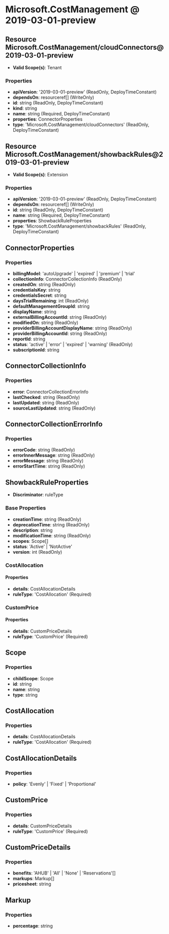 # Microsoft.CostManagement @ 2019-03-01-preview

## Resource Microsoft.CostManagement/cloudConnectors@2019-03-01-preview
* **Valid Scope(s)**: Tenant
### Properties
* **apiVersion**: '2019-03-01-preview' (ReadOnly, DeployTimeConstant)
* **dependsOn**: resourceref[] (WriteOnly)
* **id**: string (ReadOnly, DeployTimeConstant)
* **kind**: string
* **name**: string (Required, DeployTimeConstant)
* **properties**: ConnectorProperties
* **type**: 'Microsoft.CostManagement/cloudConnectors' (ReadOnly, DeployTimeConstant)

## Resource Microsoft.CostManagement/showbackRules@2019-03-01-preview
* **Valid Scope(s)**: Extension
### Properties
* **apiVersion**: '2019-03-01-preview' (ReadOnly, DeployTimeConstant)
* **dependsOn**: resourceref[] (WriteOnly)
* **id**: string (ReadOnly, DeployTimeConstant)
* **name**: string (Required, DeployTimeConstant)
* **properties**: ShowbackRuleProperties
* **type**: 'Microsoft.CostManagement/showbackRules' (ReadOnly, DeployTimeConstant)

## ConnectorProperties
### Properties
* **billingModel**: 'autoUpgrade' | 'expired' | 'premium' | 'trial'
* **collectionInfo**: ConnectorCollectionInfo (ReadOnly)
* **createdOn**: string (ReadOnly)
* **credentialsKey**: string
* **credentialsSecret**: string
* **daysTrialRemaining**: int (ReadOnly)
* **defaultManagementGroupId**: string
* **displayName**: string
* **externalBillingAccountId**: string (ReadOnly)
* **modifiedOn**: string (ReadOnly)
* **providerBillingAccountDisplayName**: string (ReadOnly)
* **providerBillingAccountId**: string (ReadOnly)
* **reportId**: string
* **status**: 'active' | 'error' | 'expired' | 'warning' (ReadOnly)
* **subscriptionId**: string

## ConnectorCollectionInfo
### Properties
* **error**: ConnectorCollectionErrorInfo
* **lastChecked**: string (ReadOnly)
* **lastUpdated**: string (ReadOnly)
* **sourceLastUpdated**: string (ReadOnly)

## ConnectorCollectionErrorInfo
### Properties
* **errorCode**: string (ReadOnly)
* **errorInnerMessage**: string (ReadOnly)
* **errorMessage**: string (ReadOnly)
* **errorStartTime**: string (ReadOnly)

## ShowbackRuleProperties
* **Discriminator**: ruleType
### Base Properties
* **creationTime**: string (ReadOnly)
* **deprecationTime**: string (ReadOnly)
* **description**: string
* **modificationTime**: string (ReadOnly)
* **scopes**: Scope[]
* **status**: 'Active' | 'NotActive'
* **version**: int (ReadOnly)
### CostAllocation
#### Properties
* **details**: CostAllocationDetails
* **ruleType**: 'CostAllocation' (Required)

### CustomPrice
#### Properties
* **details**: CustomPriceDetails
* **ruleType**: 'CustomPrice' (Required)


## Scope
### Properties
* **childScope**: Scope
* **id**: string
* **name**: string
* **type**: string

## CostAllocation
### Properties
* **details**: CostAllocationDetails
* **ruleType**: 'CostAllocation' (Required)

## CostAllocationDetails
### Properties
* **policy**: 'Evenly' | 'Fixed' | 'Proportional'

## CustomPrice
### Properties
* **details**: CustomPriceDetails
* **ruleType**: 'CustomPrice' (Required)

## CustomPriceDetails
### Properties
* **benefits**: 'AHUB' | 'All' | 'None' | 'Reservations'[]
* **markups**: Markup[]
* **pricesheet**: string

## Markup
### Properties
* **percentage**: string

